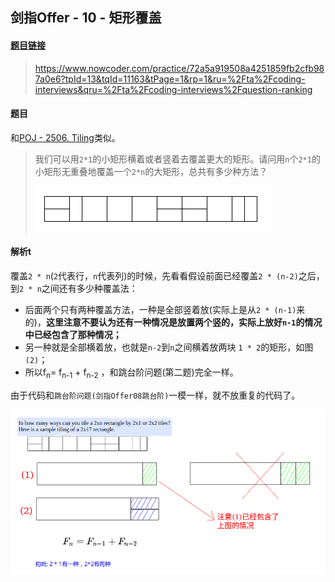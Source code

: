 ## 剑指Offer - 10 - 矩形覆盖

#### [题目链接](https://www.nowcoder.com/practice/72a5a919508a4251859fb2cfb987a0e6?tpId=13&tqId=11163&tPage=1&rp=1&ru=%2Fta%2Fcoding-interviews&qru=%2Fta%2Fcoding-interviews%2Fquestion-ranking)

> https://www.nowcoder.com/practice/72a5a919508a4251859fb2cfb987a0e6?tpId=13&tqId=11163&tPage=1&rp=1&ru=%2Fta%2Fcoding-interviews&qru=%2Fta%2Fcoding-interviews%2Fquestion-ranking

#### 题目

和[POJ - 2506. Tiling](http://poj.org/problem?id=2506)类似。

> 我们可以用`2*1`的小矩形横着或者竖着去覆盖更大的矩形。请问用`n`个`2*1`的小矩形无重叠地覆盖一个`2*n`的大矩形，总共有多少种方法？
>
> ![](images/10_t.png)

#### 解析t

覆盖`2 * n`(`2`代表行，`n`代表列)的时候，先看看假设前面已经覆盖`2 * (n-2)`之后，到`2 * n`之间还有多少种覆盖法：

* 后面两个只有两种覆盖方法，一种是全部竖着放(实际上是从`2 * (n-1)`来的)，**这里注意不要认为还有一种情况是放置两个竖的，实际上放好`n-1`的情况中已经包含了那种情况；**
* 另一种就是全部横着放，也就是`n-2`到`n`之间横着放两块 `1 * 2`的矩形，如图`(2)`；
* 所以f<sub>n</sub>= f<sub>n-1</sub> + f<sub>n-2</sub> ，和跳台阶问题(第二题)完全一样。

由于代码和`跳台阶问题(剑指Offer08跳台阶)`一模一样，就不放重复的代码了。

![](images/10_s.png)


